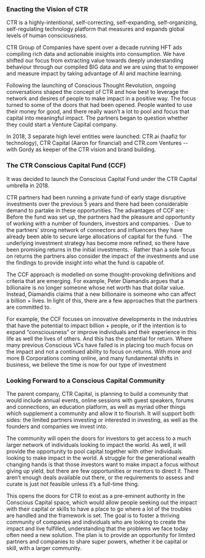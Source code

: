 ### Enacting the Vision of CTR

CTR is a highly-intentional, self-correcting, self-expanding, self-organizing, self-regulating technology platform that measures and expands global levels of human consciousness.

CTR Group of Companies have spent over a decade running HFT ads compiling rich data and actionable insights into consumption. We have shifted our focus from extracting value towards deeply understanding behaviour through our compiled BIG data and we are using that to empower and measure impact by taking advantage of AI and machine learning.

Following the launching of Conscious Thought Revolution, ongoing conversations shaped the concept of CTR and how best to leverage the network and desires of people to make impact in a positive way. The focus turned to some of the doors that had been opened. People wanted to use their money for good, and there really wasn’t a lot to pool and focus that capital into meaningful impact. The partners began to question whether they could start a Venture Capital company.

In 2018, 3 separate high level entities were launched: CTR.ai (haafiz for technology), CTR Capital (Aaron for financial) and CTR.com Ventures -- with Gordy as keeper of the CTR vision and brand building.

### The CTR Conscious Capital Fund (CCF)

It was decided to launch the Conscious Capital Fund under the CTR Capital umbrella in 2018.

CTR partners had been running a private fund of early stage disruptive investments over the previous 5 years and there had been considerable demand to partake in these opportunities. The advantages of CCF are:
· Before the fund was set up, the partners had the pleasure and opportunity of working with a number of founders, investors and companies.
· Due to the partners’ strong network of connectors and influencers they have already been able to secure large allocations of capital for the fund.
· The underlying investment strategy has become more refined, so there have been promising returns in the initial investments.
· Rather than a sole focus on returns the partners also consider the impact of the investments and use the findings to provide insight into what the fund is capable of.

The CCF approach is modelled on some thought-provoking definitions and criteria that are emerging. For example, Peter Diamandis argues that a billionaire is no longer someone whose net worth has that dollar value. Instead, Diamandis claims that a new billionaire is someone who can affect a billion + lives. In light of this, there are a few approaches that the partners are committed to.

For example, the CCF focuses on innovative developments in the industries that have the potential to impact billion + people, or if the intention is to expand “consciousness” or improve individuals and their experience in this life as well the lives of others. And this has the potential for return. Where many previous Conscious VCs have failed is in placing too much focus on the impact and not a continued ability to focus on returns. With more and more B Corporations coming online, and many fundamental shifts in business, we believe the time is now for our type of investment

### Looking Forward to a Conscious Capital Community

The parent company, CTR Capital, is planning to build a community that would include annual events, online sessions with guest speakers, forums and connections, an education platform, as well as myriad other things which supplement a community and allow it to flourish. It will support both sides: the limited partners investing or interested in investing, as well as the founders and companies we invest into.

The community will open the doors for investors to get access to a much larger network of individuals looking to impact the world. As well, it will provide the opportunity to pool capital together with other individuals looking to make impact in the world. A struggle for the generational wealth changing hands is that those investors want to make impact a focus without giving up yield, but there are few opportunities or mentors to direct it. There aren’t enough deals available out there, or the requirements to assess and curate is just not feasible unless it’s a full-time thing.

This opens the doors for CTR to exist as a pre-eminent authority in the Conscious Capital space, which would allow people seeking out the impact with their capital or skills to have a place to go where a lot of the troubles are handled and the framework is set. The goal is to foster a thriving community of companies and individuals who are looking to create the impact and live fulfilled, understanding that the problems we face today often need a new solution. The plan is to provide an opportunity for limited partners and companies to share super powers, whether it be capital or skill, with a larger community.
